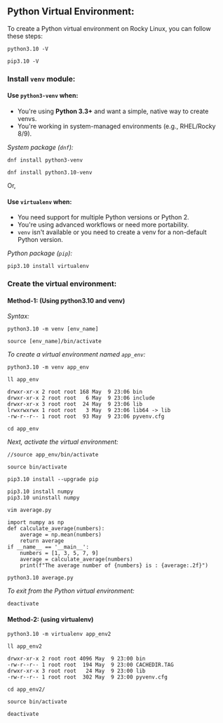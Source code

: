 
## Python Virtual Environment:

To create a Python virtual environment on Rocky Linux, you can follow these steps:


```
python3.10 -V
```


```
pip3.10 -V
```


### Install `venv` module: 

#### Use `python3-venv` when:
- You're using **Python 3.3+** and want a simple, native way to create venvs.
- You're working in system-managed environments (e.g., RHEL/Rocky 8/9).


_System package (`dnf`):_

```
dnf install python3-venv

dnf install python3.10-venv
```


Or,


#### Use `virtualenv` when:
- You need support for multiple Python versions or Python 2.
- You're using advanced workflows or need more portability.
- `venv` isn't available or you need to create a venv for a non-default Python version.


_Python package (`pip`):_

```
pip3.10 install virtualenv
```



### Create the virtual environment: 

#### Method-1: (Using python3.10 and venv)

_Syntax:_

```
python3.10 -m venv [env_name]

source [env_name]/bin/activate
```


_To create a virtual environment named `app_env`:_

```
python3.10 -m venv app_env
```


```
ll app_env

drwxr-xr-x 2 root root 168 May  9 23:06 bin
drwxr-xr-x 2 root root   6 May  9 23:06 include
drwxr-xr-x 3 root root  24 May  9 23:06 lib
lrwxrwxrwx 1 root root   3 May  9 23:06 lib64 -> lib
-rw-r--r-- 1 root root  93 May  9 23:06 pyvenv.cfg
```


```
cd app_env
```



_Next, activate the virtual environment:_

```
//source app_env/bin/activate

source bin/activate
```


```
pip3.10 install --upgrade pip
```


```
pip3.10 install numpy
pip3.10 uninstall numpy
```


```
vim average.py

import numpy as np
def calculate_average(numbers):
    average = np.mean(numbers)
    return average
if __name__ == '__main__':
    numbers = [1, 3, 5, 7, 9]
    average = calculate_average(numbers)
    print(f"The average number of {numbers} is : {average:.2f}")
```


```
python3.10 average.py
```



_To exit from the Python virtual environment:_

```
deactivate
```


#### Method-2: (using virtualenv)

```
python3.10 -m virtualenv app_env2
```


```
ll app_env2

drwxr-xr-x 2 root root 4096 May  9 23:00 bin
-rw-r--r-- 1 root root  194 May  9 23:00 CACHEDIR.TAG
drwxr-xr-x 3 root root   24 May  9 23:00 lib
-rw-r--r-- 1 root root  302 May  9 23:00 pyvenv.cfg
```



```
cd app_env2/
```



```
source bin/activate
```


```
deactivate
```



